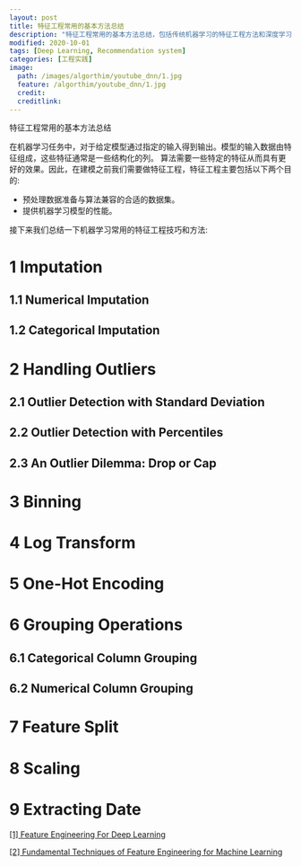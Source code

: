 ```yaml
---
layout: post
title: 特征工程常用的基本方法总结
description: "特征工程常用的基本方法总结，包括传统机器学习的特征工程方法和深度学习机器学习方法。"
modified: 2020-10-01
tags: [Deep Learning, Recommendation system]
categories: [工程实践]
image:
  path: /images/algorthim/youtube_dnn/1.jpg
  feature: /algorthim/youtube_dnn/1.jpg
  credit: 
  creditlink: 
---
```

特征工程常用的基本方法总结

在机器学习任务中，对于给定模型通过指定的输入得到输出。模型的输入数据由特征组成，这些特征通常是一些结构化的列。
算法需要一些特定的特征从而具有更好的效果。因此，在建模之前我们需要做特征工程，特征工程主要包括以下两个目的:

* 预处理数据准备与算法兼容的合适的数据集。
* 提供机器学习模型的性能。

接下来我们总结一下机器学习常用的特征工程技巧和方法:


# 1 Imputation

## 1.1 Numerical Imputation
## 1.2 Categorical Imputation

# 2 Handling Outliers
## 2.1 Outlier Detection with Standard Deviation
## 2.2 Outlier Detection with Percentiles
## 2.3 An Outlier Dilemma: Drop or Cap

# 3 Binning
# 4 Log Transform
# 5 One-Hot Encoding
# 6 Grouping Operations
## 6.1 Categorical Column Grouping
## 6.2 Numerical Column Grouping
# 7 Feature Split
# 8 Scaling
# 9 Extracting Date

[[1] Feature Engineering For Deep Learning](https://medium.com/inside-machine-learning/feature-engineering-for-deep-learning-2b1fc7605ace)

[[2] Fundamental Techniques of Feature Engineering for Machine Learning](https://towardsdatascience.com/feature-engineering-for-machine-learning-3a5e293a5114)